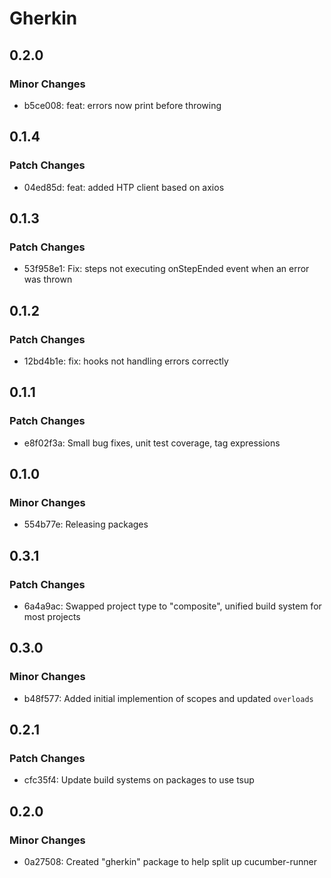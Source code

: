 # Gherkin

## 0.2.0

### Minor Changes

- b5ce008: feat: errors now print before throwing

## 0.1.4

### Patch Changes

- 04ed85d: feat: added HTP client based on axios

## 0.1.3

### Patch Changes

- 53f958e1: Fix: steps not executing onStepEnded event when an error was thrown

## 0.1.2

### Patch Changes

- 12bd4b1e: fix: hooks not handling errors correctly

## 0.1.1

### Patch Changes

- e8f02f3a: Small bug fixes, unit test coverage, tag expressions

## 0.1.0

### Minor Changes

- 554b77e: Releasing packages

## 0.3.1

### Patch Changes

- 6a4a9ac: Swapped project type to "composite", unified build system for most projects

## 0.3.0

### Minor Changes

- b48f577: Added initial implemention of scopes and updated `overloads`

## 0.2.1

### Patch Changes

- cfc35f4: Update build systems on packages to use tsup

## 0.2.0

### Minor Changes

- 0a27508: Created "gherkin" package to help split up cucumber-runner
